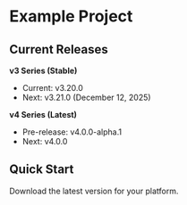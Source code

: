 # Example Project

## Current Releases

**v3 Series (Stable)**
- Current: v3.20.0
- Next: v3.21.0 (December 12, 2025)

**v4 Series (Latest)**
- Pre-release: v4.0.0-alpha.1
- Next: v4.0.0

## Quick Start

Download the latest version for your platform.
